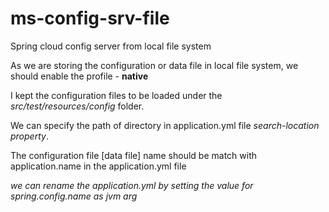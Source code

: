 # ms-config-srv-file
Spring cloud config server from local file system

As we are storing the configuration or data file in local file system, we should enable the profile - **native**

I kept the configuration files to be loaded under the *src/test/resources/config* folder. 

We can specify the path of directory in application.yml file *search-location property*. 

The configuration file [data file] name should be match with application.name in the application.yml file

*we can rename the application.yml by setting the value for spring.config.name as jvm arg*


